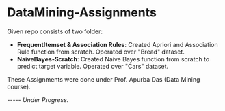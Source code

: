 # DataMining-Assignments

Given repo consists of two folder:
* **FrequentItemset & Association Rules**: Created Apriori and Association Rule function from scratch. Operated over "Bread" dataset.
* **NaiveBayes-Scratch**: Created Naive Bayes function from scratch to predict target variable. Operated over "Cars" dataset.

These Assignments were done under Prof. Apurba Das (Data Mining course).

----- _Under Progress._
